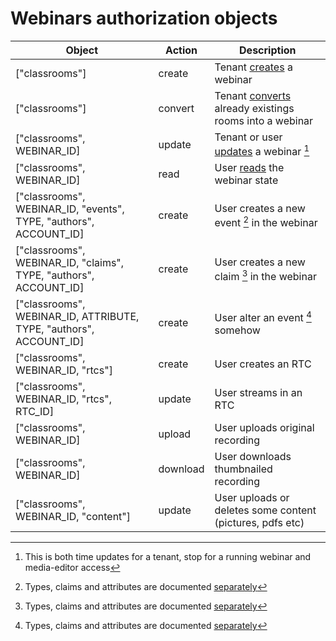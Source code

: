 # Webinars authorization objects

Object                                                           | Action   | Description
---------------------------------------------------------------- | -------- | ------------
["classrooms"]                                                     | create   | Tenant [creates](/webinars/api.md#create-webinar) a webinar
["classrooms"]                                                     | convert  | Tenant [converts](/webinars/api.md#update-webinar) already existings rooms into a webinar
["classrooms", WEBINAR_ID]                                         | update   | Tenant or user [updates](/webinars/api.md#update-webinar) a webinar [^1]
["classrooms", WEBINAR_ID]                                         | read     | User [reads](/webinars/api.md#read-webinar) the webinar state
["classrooms", WEBINAR_ID, "events", TYPE, "authors", ACCOUNT_ID]  | create   | User creates a new event [^2] in the webinar
["classrooms", WEBINAR_ID, "claims", TYPE, "authors", ACCOUNT_ID]  | create   | User creates a new claim [^2] in the webinar
["classrooms", WEBINAR_ID, ATTRIBUTE, TYPE, "authors", ACCOUNT_ID] | create   | User alter an event [^2] somehow
["classrooms", WEBINAR_ID, "rtcs"]                                 | create   | User creates an RTC
["classrooms", WEBINAR_ID, "rtcs", RTC_ID]                         | update   | User streams in an RTC
["classrooms", WEBINAR_ID]                                         | upload   | User uploads original recording
["classrooms", WEBINAR_ID]                                         | download | User downloads thumbnailed recording
["classrooms", WEBINAR_ID, "content"]                              | update   | User uploads or deletes some content (pictures, pdfs etc)

[^1]: This is both time updates for a tenant, stop for a running webinar and media-editor access

[^2]: Types, claims and attributes are documented [separately](./events.md)
